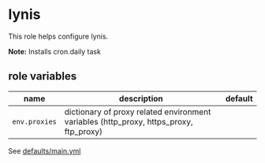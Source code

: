 # lynis

This role helps configure lynis.

**Note:** Installs cron.daily task

## role variables

|name|description|default|
|----|-----------|-------|
|`env.proxies`|dictionary of proxy related environment variables (http_proxy, https_proxy, ftp_proxy)||

See [defaults/main.yml](https://github.com/ryankanno/ansible-roles/blob/master/lynis/defaults/main.yml)
